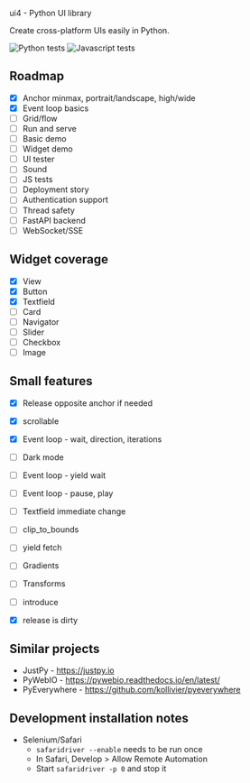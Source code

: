 ui4 - Python UI library

Create cross-platform UIs easily in Python.

![Python tests](https://github.com/mikaelho/ui4/actions/workflows/ui4.yaml/badge.svg) ![Javascript tests](https://github.com/mikaelho/ui4/actions/workflows/ui4-js.yaml/badge.svg)

Roadmap
-------

- [x] Anchor minmax, portrait/landscape, high/wide
- [x] Event loop basics
- [ ] Grid/flow
- [ ] Run and serve
- [ ] Basic demo
- [ ] Widget demo
- [ ] UI tester
- [ ] Sound
- [ ] JS tests
- [ ] Deployment story
- [ ] Authentication support
- [ ] Thread safety
- [ ] FastAPI backend
- [ ] WebSocket/SSE

Widget coverage
---------------

- [x] View
- [x] Button
- [x] Textfield
- [ ] Card
- [ ] Navigator
- [ ] Slider
- [ ] Checkbox
- [ ] Image

Small features
--------------

- [x] Release opposite anchor if needed
- [x] scrollable
- [x] Event loop - wait, direction, iterations
- [ ] Dark mode
- [ ] Event loop - yield wait
- [ ] Event loop - pause, play
- [ ] Textfield immediate change
- [ ] clip_to_bounds
- [ ] yield fetch
- [ ] Gradients
- [ ] Transforms
- [ ] introduce
- [x] release is dirty


Similar projects
----------------

* JustPy - https://justpy.io
* PyWebIO - https://pywebio.readthedocs.io/en/latest/
* PyEverywhere - https://github.com/kollivier/pyeverywhere

Development installation notes
------------------------------

- Selenium/Safari
    - `safaridriver --enable` needs to be run once
    - In Safari, Develop > Allow Remote Automation
    - Start `safaridriver -p 0` and stop it
